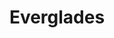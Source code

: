 ---
unit_code: "EVER"
unit_name: "Everglades NP"
unit_type: "National Park"
nps_region: "Southeast"
scalerank: 8
note: "null"
name: "Everglades"
featureclass: "National Park Service"
geojson: >-
  {"type":"Feature","properties":{},"geometry":{"type":"Polygon","coordinates":[[[-80.70597330729167,25.137451171875],[-80.70756022135417,25.129475911458343],[-80.7130126953125,25.13720703125],[-80.70597330729167,25.137451171875]]]}}
number: 78
title: "Everglades"
---